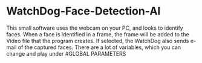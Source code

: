 # WatchDog-Face-Detection-AI
This small software uses the webcam on your PC, and looks to identify faces.  When a face is identified in a frame, the frame will be added to the Video file that the program creates.  If selected, the WatchDog also sends e-mail of the captured faces.   There are a lot of variables, which you can change and play under #GLOBAL PARAMETERS 

